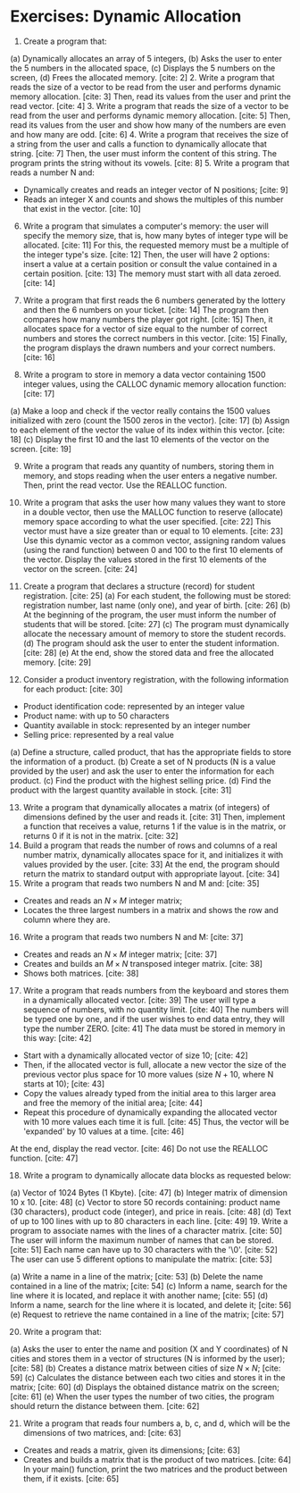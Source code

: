 # Exercises: Dynamic Allocation
1. Create a program that:

(a) Dynamically allocates an array of 5 integers,
(b) Asks the user to enter the 5 numbers in the allocated space,
(c) Displays the 5 numbers on the screen,
(d) Frees the allocated memory. [cite: 2]
2. Write a program that reads the size of a vector to be read from the user and performs dynamic memory allocation. [cite: 3] Then, read its values from the user and print the read vector. [cite: 4]
3. Write a program that reads the size of a vector to be read from the user and performs dynamic memory allocation. [cite: 5] Then, read its values from the user and show how many of the numbers are even and how many are odd. [cite: 6]
4. Write a program that receives the size of a string from the user and calls a function to dynamically allocate that string. [cite: 7] Then, the user must inform the content of this string. The program prints the string without its vowels. [cite: 8]
5. Write a program that reads a number N and:

* Dynamically creates and reads an integer vector of N positions; [cite: 9]
* Reads an integer X and counts and shows the multiples of this number that exist in the vector. [cite: 10]
6. Write a program that simulates a computer's memory: the user will specify the memory size, that is, how many bytes of integer type will be allocated. [cite: 11] For this, the requested memory must be a multiple of the integer type's size. [cite: 12] Then, the user will have 2 options: insert a value at a certain position or consult the value contained in a certain position. [cite: 13] The memory must start with all data zeroed. [cite: 14]

7. Write a program that first reads the 6 numbers generated by the lottery and then the 6 numbers on your ticket. [cite: 14] The program then compares how many numbers the player got right. [cite: 15] Then, it allocates space for a vector of size equal to the number of correct numbers and stores the correct numbers in this vector. [cite: 15] Finally, the program displays the drawn numbers and your correct numbers. [cite: 16]
8. Write a program to store in memory a data vector containing 1500 integer values, using the CALLOC dynamic memory allocation function: [cite: 17]

(a) Make a loop and check if the vector really contains the 1500 values initialized with zero (count the 1500 zeros in the vector). [cite: 17]
(b) Assign to each element of the vector the value of its index within this vector. [cite: 18]
(c) Display the first 10 and the last 10 elements of the vector on the screen. [cite: 19]

9. Write a program that reads any quantity of numbers, storing them in memory, and stops reading when the user enters a negative number. Then, print the read vector. Use the REALLOC function.

10. Write a program that asks the user how many values they want to store in a double vector, then use the MALLOC function to reserve (allocate) memory space according to what the user specified. [cite: 22] This vector must have a size greater than or equal to 10 elements. [cite: 23] Use this dynamic vector as a common vector, assigning random values (using the rand function) between 0 and 100 to the first 10 elements of the vector. Display the values stored in the first 10 elements of the vector on the screen. [cite: 24]

11. Create a program that declares a structure (record) for student registration. [cite: 25]
(a) For each student, the following must be stored: registration number, last name (only one), and year of birth. [cite: 26]
(b) At the beginning of the program, the user must inform the number of students that will be stored. [cite: 27]
(c) The program must dynamically allocate the necessary amount of memory to store the student records.
(d) The program should ask the user to enter the student information. [cite: 28]
(e) At the end, show the stored data and free the allocated memory. [cite: 29]

12. Consider a product inventory registration, with the following information for each product: [cite: 30]

* Product identification code: represented by an integer value
* Product name: with up to 50 characters
* Quantity available in stock: represented by an integer number
* Selling price: represented by a real value

(a) Define a structure, called product, that has the appropriate fields to store the information of a product.
(b) Create a set of N products (N is a value provided by the user) and ask the user to enter the information for each product.
(c) Find the product with the highest selling price.
(d) Find the product with the largest quantity available in stock. [cite: 31]

13. Write a program that dynamically allocates a matrix (of integers) of dimensions defined by the user and reads it. [cite: 31] Then, implement a function that receives a value, returns 1 if the value is in the matrix, or returns 0 if it is not in the matrix. [cite: 32]
14. Build a program that reads the number of rows and columns of a real number matrix, dynamically allocates space for it, and initializes it with values provided by the user. [cite: 33] At the end, the program should return the matrix to standard output with appropriate layout. [cite: 34]
15. Write a program that reads two numbers N and M and: [cite: 35]

* Creates and reads an $N \times M$ integer matrix;
* Locates the three largest numbers in a matrix and shows the row and column where they are.

16. Write a program that reads two numbers N and M: [cite: 37]

* Creates and reads an $N \times M$ integer matrix; [cite: 37]
* Creates and builds an $M \times N$ transposed integer matrix. [cite: 38]
* Shows both matrices. [cite: 38]
17. Write a program that reads numbers from the keyboard and stores them in a dynamically allocated vector. [cite: 39] The user will type a sequence of numbers, with no quantity limit. [cite: 40] The numbers will be typed one by one, and if the user wishes to end data entry, they will type the number ZERO. [cite: 41] The data must be stored in memory in this way: [cite: 42]

* Start with a dynamically allocated vector of size 10; [cite: 42]
* Then, if the allocated vector is full, allocate a new vector the size of the previous vector plus space for 10 more values (size $N+10$, where N starts at 10); [cite: 43]
* Copy the values already typed from the initial area to this larger area and free the memory of the initial area; [cite: 44]
* Repeat this procedure of dynamically expanding the allocated vector with 10 more values each time it is full. [cite: 45] Thus, the vector will be 'expanded' by 10 values at a time. [cite: 46]

At the end, display the read vector. [cite: 46] Do not use the REALLOC function. [cite: 47]

18. Write a program to dynamically allocate data blocks as requested below:

(a) Vector of 1024 Bytes (1 Kbyte). [cite: 47]
(b) Integer matrix of dimension 10 x 10. [cite: 48]
(c) Vector to store 50 records containing: product name (30 characters), product code (integer), and price in reais. [cite: 48]
(d) Text of up to 100 lines with up to 80 characters in each line. [cite: 49]
19. Write a program to associate names with the lines of a character matrix. [cite: 50] The user will inform the maximum number of names that can be stored. [cite: 51] Each name can have up to 30 characters with the '\0'. [cite: 52] The user can use 5 different options to manipulate the matrix: [cite: 53]

(a) Write a name in a line of the matrix; [cite: 53]
(b) Delete the name contained in a line of the matrix; [cite: 54]
(c) Inform a name, search for the line where it is located, and replace it with another name; [cite: 55]
(d) Inform a name, search for the line where it is located, and delete it; [cite: 56]
(e) Request to retrieve the name contained in a line of the matrix; [cite: 57]

20. Write a program that:

(a) Asks the user to enter the name and position (X and Y coordinates) of N cities and stores them in a vector of structures (N is informed by the user); [cite: 58]
(b) Creates a distance matrix between cities of size $N \times N$; [cite: 59]
(c) Calculates the distance between each two cities and stores it in the matrix; [cite: 60]
(d) Displays the obtained distance matrix on the screen; [cite: 61]
(e) When the user types the number of two cities, the program should return the distance between them. [cite: 62]

21. Write a program that reads four numbers a, b, c, and d, which will be the dimensions of two matrices, and: [cite: 63]

* Creates and reads a matrix, given its dimensions; [cite: 63]
* Creates and builds a matrix that is the product of two matrices. [cite: 64] In your main() function, print the two matrices and the product between them, if it exists. [cite: 65]
